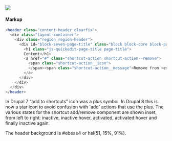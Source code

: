 ![](https://www.drupal.org/files/1.content-header.png)

#### Markup

```php
<header class="content-header clearfix">
  <div class="layout-container">
    <div class="region region-header">
      <div id="block-seven-page-title" class="block block-core block-page-title-block">
        <h1 class="js-quickedit-page-title page-title">
        Content</h1>
        <a href="#" class="shortcut-action shortcut-action--remove">
          <span class="shortcut-action__icon">
          </span><span class="shortcut-action__message">Remove from <em>class="placeholder">Default</em>shortcuts</span>
        </a>
      </div>
    </div>
  </div>
</header>
```

In Drupal 7 “add to shortcuts” icon was a plus symbol. In Drupal 8 this is now a star icon to avoid confusion with 'add' actions that use the plus. The various states for the shortcut add/remove component are shown inset, from left to right: inactive, inactive:hover, activated, activated:hover and finally inactive again.

The header background is #ebeae4 or hsl(51, 15%, 91%).